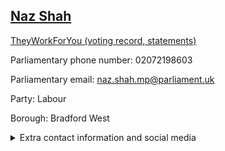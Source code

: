 ## <a href="https://members.parliament.uk/member/4409/contact">Naz Shah</a>

<a href="https://www.theyworkforyou.com/mp/25385/naseem_shah/bradford_west">TheyWorkForYou (voting record, statements)</a> 

Parliamentary phone number: 02072198603 

Parliamentary email: naz.shah.mp@parliament.uk 

Party: Labour 

Borough: Bradford West 

<details><summary>Extra contact information and social media</summary> 
<li>Website:</li>
<li>Twitter: https://twitter.com/nazshahbfd</li>
<li>Constituency office phone number: 01274725171</li>
<li>Constituency office email:</li>
<li>Facebook:</li>
<li>Instagram:</li>
<li>Youtube:</li>
<li>Linkedin:</li>
<li>Government department phone number:</li>
<li>Government department email:</li>
<li>Threads:</li>
<li>Party office phone number:</li>
<li>Party office email:</li>
<li>Tiktok:</li>
</details>